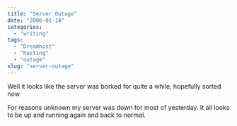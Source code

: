 ```yaml
---
title: "Server Outage"
date: "2006-01-14"
categories:
  - "writing"
tags:
  - "Dreamhost"
  - "hosting"
  - "outage"
slug: "server-outage"
---
```


Well it looks like the server was borked for quite a while, hopefully sorted now

For reasons unknown my server was down for most of yesterday. It all looks to be up and running again and back to normal.
